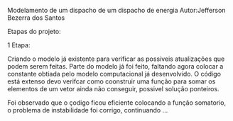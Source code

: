 Modelamento de um dispacho de um dispacho de energia
Autor:Jefferson Bezerra dos Santos

Etapas do projeto:

1 Etapa:

Criando o modelo já existente para verificar as possiveis atualizações que podem serem feitas.
Parte do modelo já foi feito, faltando agora colocar a constante obtiada pelo modelo computacional já desenvolvido.
O código está extenso devo verifcar como coonstruir uma função para somar os elementos de um vetor ainda não conseguir, possivel solução ponteiros.

Foi observado que o çodigo ficou eficiente colocando a função somatorio, o problema de instabilidade foi corrigo, continuando ...
